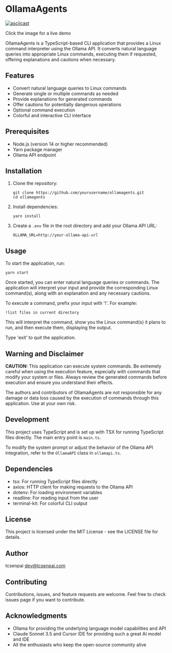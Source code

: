 # OllamaAgents

[![asciicast](https://asciinema.org/a/671202.svg)](https://asciinema.org/a/671202)

Click the image for a live demo

OllamaAgents is a TypeScript-based CLI application that provides a Linux command interpreter using the Ollama API. It converts natural language queries into appropriate Linux commands, executing them if requested, offering explanations and cautions when necessary.

## Features

- Convert natural language queries to Linux commands
- Generate single or multiple commands as needed
- Provide explanations for generated commands
- Offer cautions for potentially dangerous operations
- Optional command execution
- Colorful and interactive CLI interface

## Prerequisites

- Node.js (version 14 or higher recommended)
- Yarn package manager
- Ollama API endpoint

## Installation

1. Clone the repository:
   ```
   git clone https://github.com/yourusername/ollamagents.git
   cd ollamagents
   ```

2. Install dependencies:
   ```
   yarn install
   ```

3. Create a `.env` file in the root directory and add your Ollama API URL:
   ```
   OLLAMA_URL=http://your-ollama-api-url
   ```

## Usage

To start the application, run:

`yarn start`


Once started, you can enter natural language queries or commands. The application will interpret your input and provide the corresponding Linux command(s), along with an explanation and any necessary cautions.

To execute a command, prefix your input with '!'. For example:

`!list files in current directory`


This will interpret the command, show you the Linux command(s) it plans to run, and then execute them, displaying the output.

Type 'exit' to quit the application.

## Warning and Disclaimer

**CAUTION:** This application can execute system commands. Be extremely careful when using the execution feature, especially with commands that modify your system or files. Always review the generated commands before execution and ensure you understand their effects.

The authors and contributors of OllamaAgents are not responsible for any damage or data loss caused by the execution of commands through this application. Use at your own risk.

## Development

This project uses TypeScript and is set up with TSX for running TypeScript files directly. The main entry point is `main.ts`.

To modify the system prompt or adjust the behavior of the Ollama API integration, refer to the `OllamaAPI` class in `ollamapi.ts`.

## Dependencies

- tsx: For running TypeScript files directly
- axios: HTTP client for making requests to the Ollama API
- dotenv: For loading environment variables
- readline: For reading input from the user
- terminal-kit: For colorful CLI output

## License

This project is licensed under the MIT License - see the LICENSE file for details.

## Author

tcsenpai <dev@tcsenpai.com>

## Contributing

Contributions, issues, and feature requests are welcome. Feel free to check issues page if you want to contribute.

## Acknowledgments

- Ollama for providing the underlying language model capabilities and API
- Claude Sonnet 3.5 and Cursor IDE for providing such a great AI model and IDE
- All the enthusiasts who keep the open-source community alive
